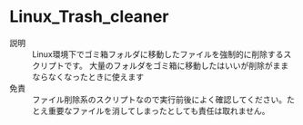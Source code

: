 # Linux_Trash_cleaner

<dl>
  <dt>説明</dt>
  <dd>Linux環境下でゴミ箱フォルダに移動したファイルを強制的に削除するスクリプトです。
    大量のフォルダをゴミ箱に移動したはいいが削除がままならなくなったときに使えます</dd>
  <dt>免責</dt>
  <dd>ファイル削除系のスクリプトなので実行前後によく確認してください。たとえ重要なファイルを消してしまったとしても責任は取れません。</dd>
</dl> 

